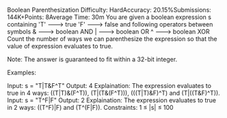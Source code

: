 Boolean Parenthesization
Difficulty: HardAccuracy: 20.15%Submissions: 144K+Points: 8Average Time: 30m
You are given a boolean expression s containing
    'T' ---> true
    'F' ---> false 
and following operators between symbols
   &   ---> boolean AND
    |   ---> boolean OR
   ^   ---> boolean XOR
Count the number of ways we can parenthesize the expression so that the value of expression evaluates to true.

Note: The answer is guaranteed to fit within a 32-bit integer.

Examples:

Input: s = "T|T&F^T"
Output: 4
Explaination: The expression evaluates to true in 4 ways: ((T|T)&(F^T)), (T|(T&(F^T))), (((T|T)&F)^T) and (T|((T&F)^T)).
Input: s = "T^F|F"
Output: 2
Explaination: The expression evaluates to true in 2 ways: ((T^F)|F) and (T^(F|F)).
Constraints:
1 ≤ |s| ≤ 100 